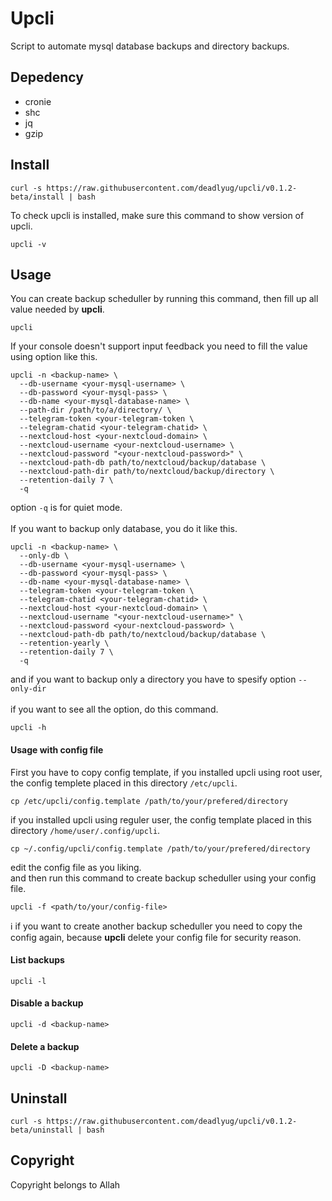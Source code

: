 # Upcli
Script to automate mysql database backups and directory backups.

## Depedency 
- cronie
- shc
- jq
- gzip

## Install
```
curl -s https://raw.githubusercontent.com/deadlyug/upcli/v0.1.2-beta/install | bash
```
To check upcli is installed, make sure this command to show version of upcli.
```
upcli -v
```

## Usage
You can create backup scheduller by running this command, then fill up all value needed by **upcli**.
```
upcli
```
If your console doesn't support input feedback you need to fill the value using option like this.
```
upcli -n <backup-name> \
  --db-username <your-mysql-username> \
  --db-password <your-mysql-pass> \
  --db-name <your-mysql-database-name> \
  --path-dir /path/to/a/directory/ \
  --telegram-token <your-telegram-token \
  --telegram-chatid <your-telegram-chatid> \
  --nextcloud-host <your-nextcloud-domain> \
  --nextcloud-username <your-nextcloud-username> \
  --nextcloud-password "<your-nextcloud-password>" \
  --nextcloud-path-db path/to/nextcloud/backup/database \
  --nextcloud-path-dir path/to/nextcloud/backup/directory \
  --retention-daily 7 \
  -q
```
option `-q` is for quiet mode.
<br><br>
If you want to backup only database, you do it like this.
```
upcli -n <backup-name> \
  --only-db \
  --db-username <your-mysql-username> \
  --db-password <your-mysql-pass> \
  --db-name <your-mysql-database-name> \
  --telegram-token <your-telegram-token \
  --telegram-chatid <your-telegram-chatid> \
  --nextcloud-host <your-nextcloud-domain> \
  --nextcloud-username "<your-nextcloud-username>" \
  --nextcloud-password <your-nextcloud-password> \
  --nextcloud-path-db path/to/nextcloud/backup/database \
  --retention-yearly \
  --retention-daily 7 \
  -q
```
and if you want to backup only a directory you have to spesify option `--only-dir`
<br><br>
if you want to see all the option, do this command.
```
upcli -h
```
#### Usage with config file
First you have to copy config template, if you installed upcli using root user, the config templete placed in this directory `/etc/upcli`.
```
cp /etc/upcli/config.template /path/to/your/prefered/directory
```
if you installed upcli using reguler user, the config template placed in this directory `/home/user/.config/upcli`.
```
cp ~/.config/upcli/config.template /path/to/your/prefered/directory
```
edit the config file as you liking. <br>
and then run this command to create backup scheduller using your config file.
```
upcli -f <path/to/your/config-file>
```
:information_source: if you want to create another backup scheduller you need to copy the config again, because **upcli** delete your config file for security reason.
#### List backups
```
upcli -l
```
#### Disable a backup
```
upcli -d <backup-name>
```
#### Delete a backup
```
upcli -D <backup-name>
```

## Uninstall
```
curl -s https://raw.githubusercontent.com/deadlyug/upcli/v0.1.2-beta/uninstall | bash
```

## Copyright
Copyright belongs to Allah
